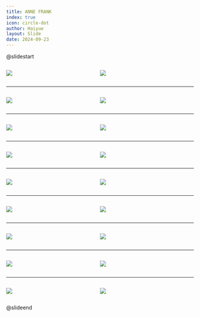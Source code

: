 ```yaml
---
title: ANNE FRANK
index: true
icon: circle-dot
author: Haiyue
layout: Slide
date: 2024-09-23
---
```

 
@slidestart

<div style="display:flex">
<div style="flex:1">

![](/reading/english/Level-Z/ANNE%20FRANK/001.webp)
</div>
<div style="flex:1">

![](/reading/english/Level-Z/ANNE%20FRANK/002.webp)
</div>
</div>

---

<div style="display:flex">
<div style="flex:1">

![](/reading/english/Level-Z/ANNE%20FRANK/003.webp)
</div>
<div style="flex:1">

![](/reading/english/Level-Z/ANNE%20FRANK/004.webp)
</div>
</div>

---

<div style="display:flex">
<div style="flex:1">

![](/reading/english/Level-Z/ANNE%20FRANK/005.webp)
</div>
<div style="flex:1">

![](/reading/english/Level-Z/ANNE%20FRANK/006.webp)
</div>
</div>

---

<div style="display:flex">
<div style="flex:1">

![](/reading/english/Level-Z/ANNE%20FRANK/007.webp)
</div>
<div style="flex:1">

![](/reading/english/Level-Z/ANNE%20FRANK/008.webp)
</div>
</div>

---

<div style="display:flex">
<div style="flex:1">

![](/reading/english/Level-Z/ANNE%20FRANK/009.webp)
</div>
<div style="flex:1">

![](/reading/english/Level-Z/ANNE%20FRANK/010.webp)
</div>
</div>

---

<div style="display:flex">
<div style="flex:1">

![](/reading/english/Level-Z/ANNE%20FRANK/011.webp)
</div>
<div style="flex:1">

![](/reading/english/Level-Z/ANNE%20FRANK/012.webp)
</div>
</div>

---

<div style="display:flex">
<div style="flex:1">

![](/reading/english/Level-Z/ANNE%20FRANK/013.webp)
</div>
<div style="flex:1">

![](/reading/english/Level-Z/ANNE%20FRANK/014.webp)
</div>
</div>

---

<div style="display:flex">
<div style="flex:1">

![](/reading/english/Level-Z/ANNE%20FRANK/015.webp)
</div>
<div style="flex:1">

![](/reading/english/Level-Z/ANNE%20FRANK/016.webp)
</div>
</div>

---

<div style="display:flex">
<div style="flex:1">

![](/reading/english/Level-Z/ANNE%20FRANK/017.webp)
</div>
<div style="flex:1">

![](/reading/english/Level-Z/ANNE%20FRANK/018.webp)
</div>
</div>

@slideend
